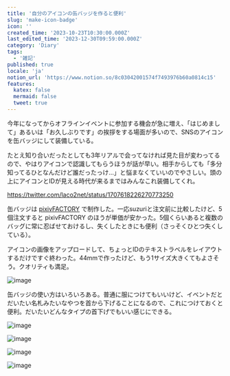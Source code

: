 ```yaml
---
title: '自分のアイコンの缶バッジを作ると便利'
slug: 'make-icon-badge'
icon: ''
created_time: '2023-10-23T10:30:00.000Z'
last_edited_time: '2023-12-30T09:59:00.000Z'
category: 'Diary'
tags:
  - '雑記'
published: true
locale: 'ja'
notion_url: 'https://www.notion.so/8c03042001574f7493976b60a0814c15'
features:
  katex: false
  mermaid: false
  tweet: true
---
```


今年になってからオフラインイベントに参加する機会が急に増え、「はじめまして」あるいは「お久しぶりです」の挨拶をする場面が多いので、SNSのアイコンを缶バッジにして装備している。

たとえ知り合いだったとしても3年リアルで会ってなければ見た目が変わってるので、やはりアイコンで認識してもらうほうが話が早い。相手からしても「多分知ってるひとなんだけど誰だったっけ…」と悩まなくていいのでやさしい。頭の上にアイコンとIDが見える時代が来るまではみんなこれ装備してくれ。

https://twitter.com/laco2net/status/1707618226270773250

缶バッジは [pixivFACTORY](https://factory.pixiv.net/) で制作した。一応suzuriと注文前に比較したけど、5個注文すると pixivFACTORY のほうが単価が安かった。5個くらいあると複数のバッグに常に忍ばせておけるし、失くしたときにも便利（さっそくひとつ失くしている）。

アイコンの画像をアップロードして、ちょっとIDのテキストラベルをレイアウトするだけですぐ終わった。44mmで作ったけど、もう1サイズ大きくてもよさそう。クオリティも満足。

![image](/images/make-icon-badge/Untitled.png)

缶バッジの使い方はいろいろある。普通に服につけてもいいけど、イベントだとだいたい名札みたいなやつを首から下げることになるので、これにつけておくと便利。だいたいどんなタイプの首下げでもいい感じにできる。

![image](/images/make-icon-badge/1000003770.jpg)

![image](/images/make-icon-badge/1000003771.jpg)

![image](/images/make-icon-badge/1000003772.jpg)

![image](/images/make-icon-badge/1000003773.jpg)
